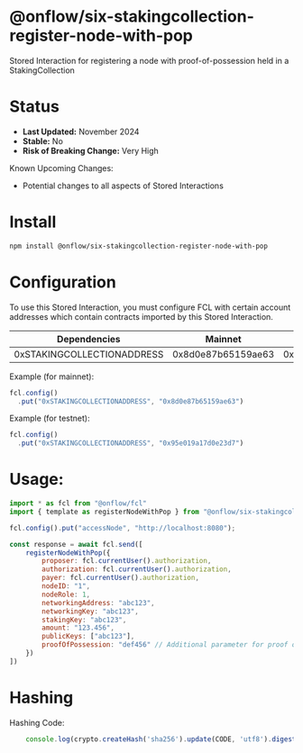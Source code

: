 # @onflow/six-stakingcollection-register-node-with-pop

Stored Interaction for registering a node with proof-of-possession held in a StakingCollection

# Status

- **Last Updated:** November 2024
- **Stable:** No
- **Risk of Breaking Change:** Very High

Known Upcoming Changes:

- Potential changes to all aspects of Stored Interactions

# Install

```bash
npm install @onflow/six-stakingcollection-register-node-with-pop
```

# Configuration 

To use this Stored Interaction, you must configure FCL with certain account addresses which contain contracts imported by this Stored Interaction.

| Dependencies                | Mainnet            | Testnet            |
| --------------------------- | ------------------ | ------------------ |
| 0xSTAKINGCOLLECTIONADDRESS  | 0x8d0e87b65159ae63 | 0x95e019a17d0e23d7 |

Example (for mainnet):

```javascript
fcl.config()
  .put("0xSTAKINGCOLLECTIONADDRESS", "0x8d0e87b65159ae63")
```

Example (for testnet):

```javascript
fcl.config()
  .put("0xSTAKINGCOLLECTIONADDRESS", "0x95e019a17d0e23d7")
```

# Usage:

```javascript
import * as fcl from "@onflow/fcl"
import { template as registerNodeWithPop } from "@onflow/six-stakingcollection-register-node-with-pop"

fcl.config().put("accessNode", "http://localhost:8080");

const response = await fcl.send([
    registerNodeWithPop({
        proposer: fcl.currentUser().authorization,
        authorization: fcl.currentUser().authorization,     
        payer: fcl.currentUser().authorization,
        nodeID: "1",
        nodeRole: 1,
        networkingAddress: "abc123",
        networkingKey: "abc123",
        stakingKey: "abc123",                                        
        amount: "123.456",
        publicKeys: ["abc123"],
        proofOfPossession: "def456" // Additional parameter for proof of possession                                       
    })
])
```

# Hashing

Hashing Code:
```javascript
    console.log(crypto.createHash('sha256').update(CODE, 'utf8').digest('hex'))
```
